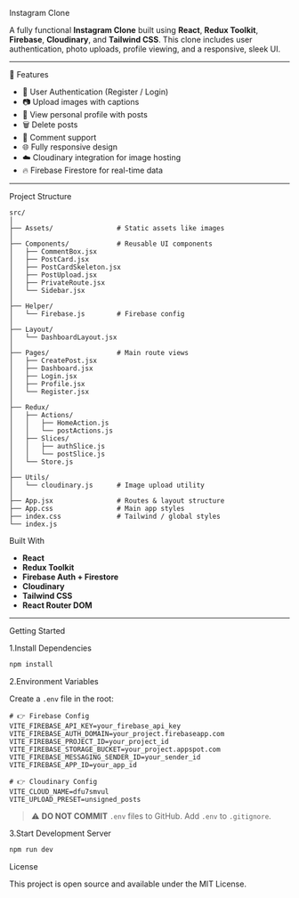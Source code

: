 Instagram Clone

A fully functional **Instagram Clone** built using **React**, **Redux Toolkit**, **Firebase**, **Cloudinary**, and **Tailwind CSS**. This clone includes user authentication, photo uploads, profile viewing, and a responsive, sleek UI.

---

🚀 Features

- 🔐 User Authentication (Register / Login)
- 📷 Upload images with captions
- 👤 View personal profile with posts
- 🗑️ Delete posts
- 💬 Comment support
- 🌐 Fully responsive design
- ☁️ Cloudinary integration for image hosting
- 🔥 Firebase Firestore for real-time data

---

Project Structure

```
src/
│
├── Assets/                # Static assets like images
│
├── Components/            # Reusable UI components
│   ├── CommentBox.jsx
│   ├── PostCard.jsx
│   ├── PostCardSkeleton.jsx
│   ├── PostUpload.jsx
│   ├── PrivateRoute.jsx
│   └── Sidebar.jsx
│
├── Helper/
│   └── Firebase.js        # Firebase config
│
├── Layout/
│   └── DashboardLayout.jsx
│
├── Pages/                 # Main route views
│   ├── CreatePost.jsx
│   ├── Dashboard.jsx
│   ├── Login.jsx
│   ├── Profile.jsx
│   └── Register.jsx
│
├── Redux/
│   ├── Actions/
│   │   ├── HomeAction.js
│   │   └── postActions.js
│   ├── Slices/
│   │   ├── authSlice.js
│   │   └── postSlice.js
│   └── Store.js
│
├── Utils/
│   └── cloudinary.js      # Image upload utility
│
├── App.jsx                # Routes & layout structure
├── App.css                # Main app styles
├── index.css              # Tailwind / global styles
└── index.js
```

Built With

- **React**
- **Redux Toolkit**
- **Firebase Auth + Firestore**
- **Cloudinary**
- **Tailwind CSS**
- **React Router DOM**

---
Getting Started

1.Install Dependencies

```bash
npm install
```

2.Environment Variables

Create a `.env` file in the root:

```env
# 👉 Firebase Config
VITE_FIREBASE_API_KEY=your_firebase_api_key
VITE_FIREBASE_AUTH_DOMAIN=your_project.firebaseapp.com
VITE_FIREBASE_PROJECT_ID=your_project_id
VITE_FIREBASE_STORAGE_BUCKET=your_project.appspot.com
VITE_FIREBASE_MESSAGING_SENDER_ID=your_sender_id
VITE_FIREBASE_APP_ID=your_app_id

# 👉 Cloudinary Config
VITE_CLOUD_NAME=dfu7smvul
VITE_UPLOAD_PRESET=unsigned_posts
```

> ⚠️ **DO NOT COMMIT** `.env` files to GitHub. Add `.env` to `.gitignore`.

3.Start Development Server

```bash
npm run dev
```

License

This project is open source and available under the MIT License.
